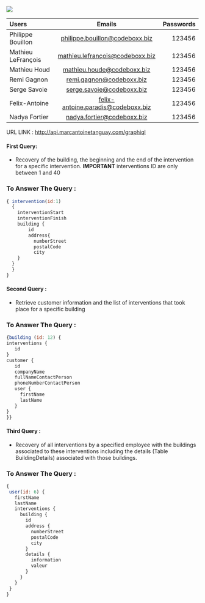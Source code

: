 ![](http://rocketelevator.ca/assets/R2-3c6296bf2343b849b947f8ccfce0de61dd34ba7f9e2a23a53d0a743bc4604e3c.png)


| Users  | Emails  | Passwords |
| :------------ |:---------------:| -----:|
| Philippe Bouillon | philippe.bouillon@codeboxx.biz | 123456 |
| Mathieu LeFrançois | mathieu.lefrançois@codeboxx.biz | 123456 |
| Mathieu Houd | mathieu.houde@codeboxx.biz | 123456 |
| Remi Gagnon | remi.gagnon@codeboxx.biz | 123456 |
| Serge Savoie | serge.savoie@codeboxx.biz | 123456 |
| Felix-Antoine | felix-antoine.paradis@codeboxx.biz | 123456 |
| Nadya Fortier | nadya.fortier@codeboxx.biz | 123456 |



URL LINK : http://api.marcantoinetanguay.com/graphiql

#### First Query:

- Recovery of the building, the beginning and the end of the intervention for a specific intervention.
**IMPORTANT** interventions ID are only between 1 and 40


### To Answer The Query :
```javascript
{ intervention(id:1)
  {
    interventionStart
    interventionFinish
    building {
        id
        address{
          numberStreet
          postalCode
          city
    }
  }
  }
}
```
#### Second Query :
- Retrieve customer information and the list of interventions that took place for a specific building

### To Answer The Query : 
```javascript
{building (id: 12) {
interventions {
   id
}
customer {
   id
   companyName
   fullNameContactPerson
   phoneNumberContactPerson
   user {
     firstName
     lastName
   }
}
}}
```
#### Third Query :

- Recovery of all interventions by a specified employee with the buildings associated to these interventions including the details (Table BuildingDetails) associated with those buildings. 
### To Answer The Query :
```javascript
{
 user(id: 6) {
   firstName
   lastName
   interventions {
     building {
       id
       address {
         numberStreet
         postalCode
         city
       }
       details {
         information
         valeur
       }
     }
   }
 }
}
```
